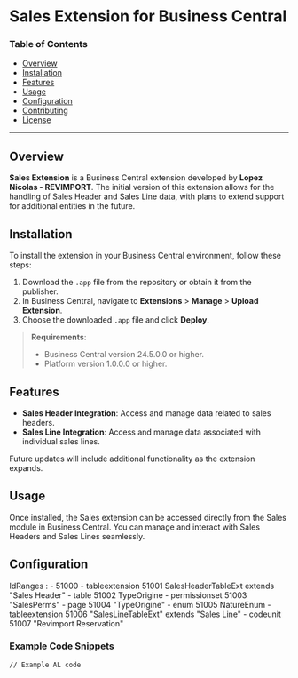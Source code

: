 # Sales Extension for Business Central

### Table of Contents
- [Overview](#overview)
- [Installation](#installation)
- [Features](#features)
- [Usage](#usage)
- [Configuration](#configuration)
- [Contributing](#contributing)
- [License](#license)
  
---

## Overview

**Sales Extension** is a Business Central extension developed by **Lopez Nicolas - REVIMPORT**. The initial version of this extension allows for the handling of Sales Header and Sales Line data, with plans to extend support for additional entities in the future.

## Installation

To install the extension in your Business Central environment, follow these steps:

1. Download the `.app` file from the repository or obtain it from the publisher.
2. In Business Central, navigate to **Extensions** > **Manage** > **Upload Extension**.
3. Choose the downloaded `.app` file and click **Deploy**.

> **Requirements**: 
> - Business Central version 24.5.0.0 or higher.
> - Platform version 1.0.0.0 or higher.

## Features

- **Sales Header Integration**: Access and manage data related to sales headers.
- **Sales Line Integration**: Access and manage data associated with individual sales lines.

Future updates will include additional functionality as the extension expands.

## Usage

Once installed, the Sales extension can be accessed directly from the Sales module in Business Central. You can manage and interact with Sales Headers and Sales Lines seamlessly.

## Configuration

IdRanges :
    - 51000
    - tableextension 51001 SalesHeaderTableExt extends "Sales Header"
    - table 51002 TypeOrigine
    - permissionset 51003 "SalesPerms"
    - page 51004 "TypeOrigine"
    - enum 51005 NatureEnum
    - tableextension 51006 "SalesLineTableExt" extends "Sales Line"
    - codeunit 51007 "Revimport Reservation"



### Example Code Snippets

```al
// Example AL code 
